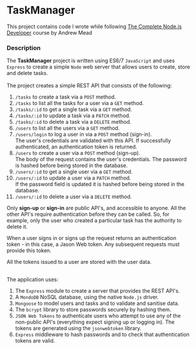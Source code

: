 # TaskManager
This project contains code I wrote while following [The Complete Node.js Developer](https://www.udemy.com/the-complete-nodejs-developer-course-2) course by Andrew Mead

### Description
The __TaskManager__ project is written using ES6/7 `JavaScript` and uses `Express` to create a simple `Node` web server that allows users to create, store and delete tasks.
<br><br>The project creates a simple REST API that consists of the following:
1. `/tasks` to create a task via a `POST` method.
2. `/tasks` to list all the tasks for a user via a `GET` method.
3. `/tasks/:id` to get a single task via a `GET` method.
4. `/tasks/:id` to update a task via a `PATCH` method.
5. `/tasks/:id` to delete a task via a `DELETE` method.
6. `/users` to list all the users via a `GET` method.
7. `/users/login` to log a user in via a `POST` method (sign-in).\
The user's credentials are validated with this API. 
If successfully authenticated, an authentication token is returned.
8. `/users` to create a user via a `POST` method (sign-up).\
The body of the request contains the user's credentials. 
The password is hashed before being stored in the database.
9. `/users/:id` to get a single user via a `GET` method.
10. `/users/:id` to update a user via a `PATCH` method.\
If the password field is updated it is hashed before being stored in the database.
11. `/users/:id` to delete a user via a `DELETE` method.

Only **sign-up** or **sign-in** are public API's, and accessible to anyone.
All the other API's require authentication before they can be called. So, for example, only the user who created a particular task has the authority to delete it.

When a user signs in or signs up the request returns an authentication token - in this case, a Jason Web token. 
Any subsequent requests must provide this token.

All the tokens issued to a user are stored with the user data.

<br>The application uses:
1. The `Express` module to create a server that provides the REST API's.
2. A `MondoDB` NoSQL database, using the native `Node.js` driver.
3. `Mongoose` to model users and tasks and to validate and sanitise data.
3. The `bcrypt` library to store passwords securely by hashing them. 
4. `JSON Web Tokens` to authenticate users who attempt to use any of the non-public API's 
(everything expect signing up or logging in). The tokens are generated using the `jsonwebtoken` library.
5. `Express` middleware to hash passwords and to check that authentication tokens are valid.
